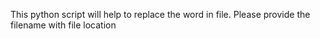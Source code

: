 This python script will help to replace the word in file. 
Please provide the filename with file location